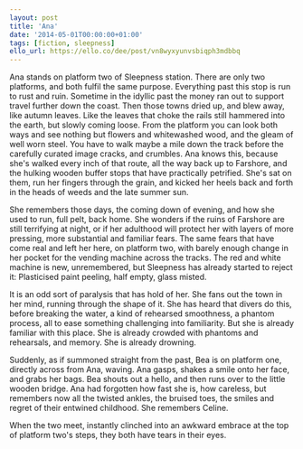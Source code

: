 ```yaml
---
layout: post
title: 'Ana'
date: '2014-05-01T00:00:00+01:00'
tags: [fiction, sleepness]
ello_url: https://ello.co/dee/post/vn8wyxyunvsbiqph3mdbbq
---
```


Ana stands on platform two of Sleepness station. There are only two platforms, and both fulfil the same purpose. Everything past this stop is run to rust and ruin. Sometime in the idyllic past the money ran out to support travel further down the coast. Then those towns dried up, and blew away, like autumn leaves. Like the leaves that choke the rails still hammered into the earth, but slowly coming loose. From the platform you can look both ways and see nothing but flowers and whitewashed wood, and the gleam of well worn steel. You have to walk maybe a mile down the track before the carefully curated image cracks, and crumbles. Ana knows this, because she's walked every inch of that route, all the way back up to Farshore, and the hulking wooden buffer stops that have practically petrified. She's sat on them, run her fingers through the grain, and kicked her heels back and forth in the heads of weeds and the late summer sun.
<!--more-->
She remembers those days, the coming down of evening, and how she used to run, full pelt, back home. She wonders if the ruins of Farshore are still terrifying at night, or if her adulthood will protect her with layers of more pressing, more substantial and familiar fears. The same fears that have come real and left her here, on platform two, with barely enough change in her pocket for the vending machine across the tracks. The red and white machine is new, unremembered, but Sleepness has already started to reject it: Plasticised paint peeling, half empty, glass misted.

It is an odd sort of paralysis that has hold of her. She fans out the town in her mind, running through the shape of it. She has heard that divers do this, before breaking the water, a kind of rehearsed smoothness, a phantom process, all to ease something challenging into familiarity. But she is already familiar with this place. She is already crowded with phantoms and rehearsals, and memory. She is already drowning.

Suddenly, as if summoned straight from the past, Bea is on platform one, directly across from Ana, waving. Ana gasps, shakes a smile onto her face, and grabs her bags. Bea shouts out a hello, and then runs over to the little wooden bridge. Ana had forgotten how fast she is, how careless, but remembers now all the twisted ankles, the bruised toes, the smiles and regret of their entwined childhood. She remembers Celine.

When the two meet, instantly clinched into an awkward embrace at the top of platform two's steps, they both have tears in their eyes.
